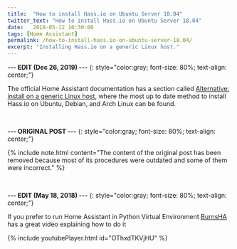 ```yaml
---
title:  "How to install Hass.io on Ubuntu Server 18.04"
twitter_text: "How to install Hass.io on Ubuntu Server 18.04"
date:   2018-05-12 10:30:00
tags: [Home Assistant]
permalink: /how-to-install-hass.io-on-ubuntu-server-18.04/
excerpt: "Installing Hass.io on a generic Linux host."
---
```

<!-- markdownlint-disable html -->
**--- EDIT \(Dec 26, 2019\) ---**
{: style="color:gray; font-size: 80%; text-align: center;"}

The official Home Assistant documentation has a section called [Alternative: install on a generic Linux host](https://www.home-assistant.io/hassio/installation/#alternative-install-on-a-generic-linux-host), where the most up to date method to install Hass.io on Ubuntu, Debian, and Arch Linux can be found.

<br />

**--- ORIGINAL POST ---**
{: style="color:gray; font-size: 80%; text-align: center;"}

{% include note.html content="The content of the original post has been removed because most of its procedures were outdated and some of them were incorrect." %}

<br />

**--- EDIT \(May 18, 2018\) ---**
{: style="color:gray; font-size: 80%; text-align: center;"}

If you prefer to run Home Assistant in Python Virtual Environment [BurnsHA](https://www.youtube.com/channel/UCSKQutOXuNLvFetrKuwudpg) has a great video explaining how to do it

{% include youtubePlayer.html id="OThxdTKVjHU" %}
